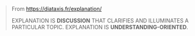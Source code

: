 > From https://diataxis.fr/explanation/
>
> EXPLANATION IS **DISCUSSION** THAT CLARIFIES AND ILLUMINATES A PARTICULAR TOPIC. EXPLANATION IS **UNDERSTANDING-ORIENTED**.